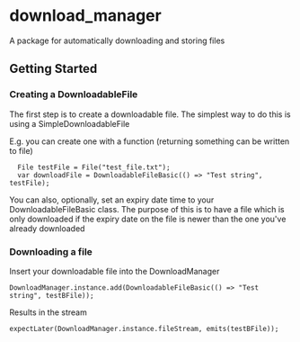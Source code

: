 # download_manager

A package for automatically downloading and storing files

## Getting Started


### Creating a DownloadableFile

The first step is to create a downloadable file. The simplest way to do this is using a SimpleDownloadableFile

E.g. you can create one with a function (returning something can be written to file) 

```
  File testFile = File("test_file.txt");
  var downloadFile = DownloadableFileBasic(() => "Test string", testFile);
```

You can also, optionally, set an expiry date time to your DownloadableFileBasic class. The purpose of this is 
to have a file which is only downloaded if the expiry date on the file is newer than the one you've already downloaded

### Downloading a file

Insert your downloadable file into the DownloadManager

```
DownloadManager.instance.add(DownloadableFileBasic(() => "Test string", testBFile));

```
Results in the stream

```
expectLater(DownloadManager.instance.fileStream, emits(testBFile));
```